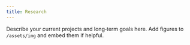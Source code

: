 ```yaml
---
title: Research
---
```


Describe your current projects and long‑term goals here. Add figures to `/assets/img` and embed them if helpful.

